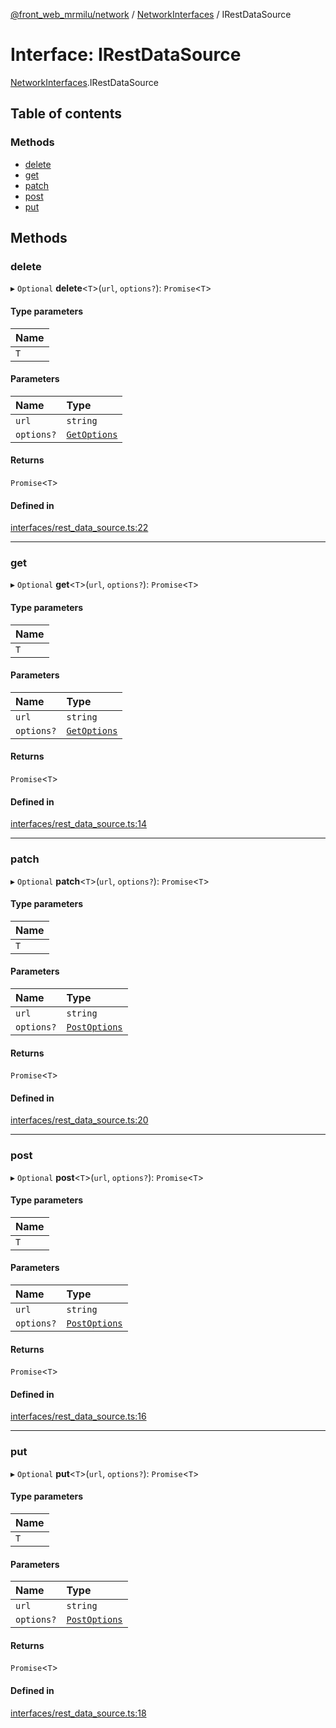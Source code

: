 [@front_web_mrmilu/network](../Network.md) / [NetworkInterfaces](../modules/NetworkInterfaces.md) / IRestDataSource

# Interface: IRestDataSource

[NetworkInterfaces](../modules/NetworkInterfaces.md).IRestDataSource

## Table of contents

### Methods

- [delete](NetworkInterfaces.IRestDataSource.md#delete)
- [get](NetworkInterfaces.IRestDataSource.md#get)
- [patch](NetworkInterfaces.IRestDataSource.md#patch)
- [post](NetworkInterfaces.IRestDataSource.md#post)
- [put](NetworkInterfaces.IRestDataSource.md#put)

## Methods

### delete

▸ `Optional` **delete**<`T`\>(`url`, `options?`): `Promise`<`T`\>

#### Type parameters

| Name |
| :--- |
| `T`  |

#### Parameters

| Name       | Type                                            |
| :--------- | :---------------------------------------------- |
| `url`      | `string`                                        |
| `options?` | [`GetOptions`](NetworkInterfaces.GetOptions.md) |

#### Returns

`Promise`<`T`\>

#### Defined in

[interfaces/rest_data_source.ts:22](https://github.com/mrmilu/front_web_mrmilu/blob/a26d51a/packages/network/src/interfaces/rest_data_source.ts#L22)

---

### get

▸ `Optional` **get**<`T`\>(`url`, `options?`): `Promise`<`T`\>

#### Type parameters

| Name |
| :--- |
| `T`  |

#### Parameters

| Name       | Type                                            |
| :--------- | :---------------------------------------------- |
| `url`      | `string`                                        |
| `options?` | [`GetOptions`](NetworkInterfaces.GetOptions.md) |

#### Returns

`Promise`<`T`\>

#### Defined in

[interfaces/rest_data_source.ts:14](https://github.com/mrmilu/front_web_mrmilu/blob/a26d51a/packages/network/src/interfaces/rest_data_source.ts#L14)

---

### patch

▸ `Optional` **patch**<`T`\>(`url`, `options?`): `Promise`<`T`\>

#### Type parameters

| Name |
| :--- |
| `T`  |

#### Parameters

| Name       | Type                                              |
| :--------- | :------------------------------------------------ |
| `url`      | `string`                                          |
| `options?` | [`PostOptions`](NetworkInterfaces.PostOptions.md) |

#### Returns

`Promise`<`T`\>

#### Defined in

[interfaces/rest_data_source.ts:20](https://github.com/mrmilu/front_web_mrmilu/blob/a26d51a/packages/network/src/interfaces/rest_data_source.ts#L20)

---

### post

▸ `Optional` **post**<`T`\>(`url`, `options?`): `Promise`<`T`\>

#### Type parameters

| Name |
| :--- |
| `T`  |

#### Parameters

| Name       | Type                                              |
| :--------- | :------------------------------------------------ |
| `url`      | `string`                                          |
| `options?` | [`PostOptions`](NetworkInterfaces.PostOptions.md) |

#### Returns

`Promise`<`T`\>

#### Defined in

[interfaces/rest_data_source.ts:16](https://github.com/mrmilu/front_web_mrmilu/blob/a26d51a/packages/network/src/interfaces/rest_data_source.ts#L16)

---

### put

▸ `Optional` **put**<`T`\>(`url`, `options?`): `Promise`<`T`\>

#### Type parameters

| Name |
| :--- |
| `T`  |

#### Parameters

| Name       | Type                                              |
| :--------- | :------------------------------------------------ |
| `url`      | `string`                                          |
| `options?` | [`PostOptions`](NetworkInterfaces.PostOptions.md) |

#### Returns

`Promise`<`T`\>

#### Defined in

[interfaces/rest_data_source.ts:18](https://github.com/mrmilu/front_web_mrmilu/blob/a26d51a/packages/network/src/interfaces/rest_data_source.ts#L18)
